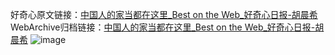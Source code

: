 好奇心原文链接：[中国人的家当都在这里_Best on the Web_好奇心日报-胡晨希](https://www.qdaily.com/articles/9609.html)
WebArchive归档链接：[中国人的家当都在这里_Best on the Web_好奇心日报-胡晨希](http://web.archive.org/web/20190623154620/https://www.qdaily.com/articles/9609.html)
![image](http://ww3.sinaimg.cn/large/007d5XDply1g3vfwgzaxgj30u03zx7gy)